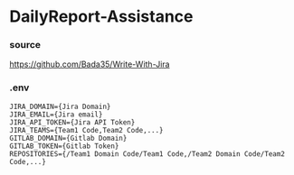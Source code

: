 # DailyReport-Assistance

### source
https://github.com/Bada35/Write-With-Jira

### .env
```
JIRA_DOMAIN={Jira Domain}
JIRA_EMAIL={Jira email}
JIRA_API_TOKEN={Jira API Token}
JIRA_TEAMS={Team1 Code,Team2 Code,...}
GITLAB_DOMAIN={Gitlab Domain}
GITLAB_TOKEN={Gitlab Token}
REPOSITORIES={/Team1 Domain Code/Team1 Code,/Team2 Domain Code/Team2 Code,...} 
```
